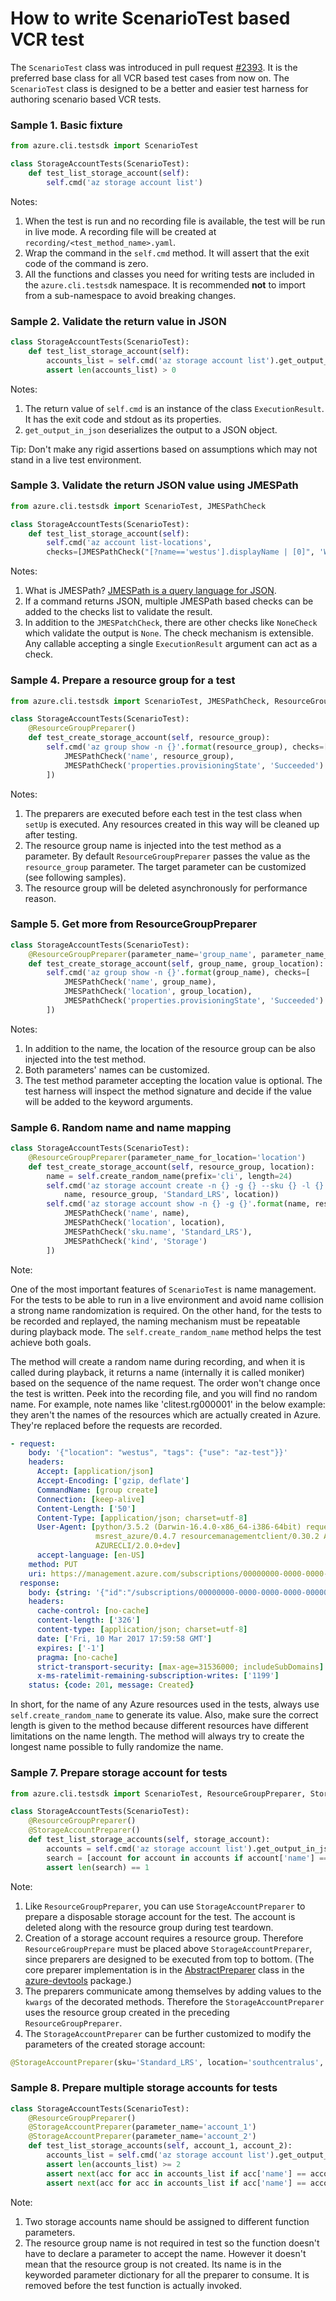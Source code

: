 # How to write ScenarioTest based VCR test

The `ScenarioTest` class was introduced in pull request
[#2393](https://github.com/Azure/azure-cli/pull/2393).
It is the preferred base class for all VCR based test cases from now on.
The `ScenarioTest` class is designed to be a better and easier test harness
for authoring scenario based VCR tests.

### Sample 1. Basic fixture
```Python
from azure.cli.testsdk import ScenarioTest

class StorageAccountTests(ScenarioTest):
    def test_list_storage_account(self):
        self.cmd('az storage account list')
```
Notes:

1. When the test is run and no recording file is available,
the test will be run in live mode.
A recording file will be created at `recording/<test_method_name>.yaml`.
2. Wrap the command in the `self.cmd` method.
It will assert that the exit code of the command is zero.
3. All the functions and classes you need for writing tests
are included in the `azure.cli.testsdk` namespace.
It is recommended __not__ to import from a sub-namespace to avoid breaking changes.

### Sample 2. Validate the return value in JSON
``` Python
class StorageAccountTests(ScenarioTest):
    def test_list_storage_account(self):
        accounts_list = self.cmd('az storage account list').get_output_in_json()
        assert len(accounts_list) > 0
```
Notes:

1. The return value of `self.cmd` is an instance of the class `ExecutionResult`.
It has the exit code and stdout as its properties.
2. `get_output_in_json` deserializes the output to a JSON object.

Tip: Don't make any rigid assertions based on assumptions
which may not stand in a live test environment.


### Sample 3. Validate the return JSON value using JMESPath
``` Python
from azure.cli.testsdk import ScenarioTest, JMESPathCheck

class StorageAccountTests(ScenarioTest):
    def test_list_storage_account(self):
        self.cmd('az account list-locations',
        checks=[JMESPathCheck("[?name=='westus'].displayName | [0]", 'West US')])
```
Notes: 

1. What is JMESPath?
[JMESPath is a query language for JSON](http://jmespath.org/).
2. If a command returns JSON,
multiple JMESPath based checks can be added to the checks list to validate the result.
3. In addition to the `JMESPatchCheck`,
there are other checks like `NoneCheck` which validate the output is `None`.
The check mechanism is extensible.
Any callable accepting a single `ExecutionResult` argument can act as a check.


### Sample 4. Prepare a resource group for a test
``` Python
from azure.cli.testsdk import ScenarioTest, JMESPathCheck, ResourceGroupPreparer

class StorageAccountTests(ScenarioTest):
    @ResourceGroupPreparer()
    def test_create_storage_account(self, resource_group):
        self.cmd('az group show -n {}'.format(resource_group), checks=[
            JMESPathCheck('name', resource_group),
            JMESPathCheck('properties.provisioningState', 'Succeeded')
        ])
```
Notes:

1. The preparers are executed before each test in the test class when `setUp` is executed.
Any resources created in this way will be cleaned up after testing.
2. The resource group name is injected into the test method as a parameter.
By default `ResourceGroupPreparer` passes the value as the `resource_group` parameter.
The target parameter can be customized (see following samples).
3. The resource group will be deleted asynchronously for performance reason.


### Sample 5. Get more from ResourceGroupPreparer
``` Python
class StorageAccountTests(ScenarioTest):
    @ResourceGroupPreparer(parameter_name='group_name', parameter_name_for_location='group_location')
    def test_create_storage_account(self, group_name, group_location):
        self.cmd('az group show -n {}'.format(group_name), checks=[
            JMESPathCheck('name', group_name),
            JMESPathCheck('location', group_location),
            JMESPathCheck('properties.provisioningState', 'Succeeded')
        ])
```
Notes:

1. In addition to the name,
the location of the resource group can be also injected into the test method.
2. Both parameters' names can be customized.
3. The test method parameter accepting the location value is optional.
The test harness will inspect the method signature
and decide if the value will be added to the keyword arguments.


### Sample 6. Random name and name mapping
``` Python
class StorageAccountTests(ScenarioTest):
    @ResourceGroupPreparer(parameter_name_for_location='location')
    def test_create_storage_account(self, resource_group, location):
        name = self.create_random_name(prefix='cli', length=24)
        self.cmd('az storage account create -n {} -g {} --sku {} -l {}'.format(
            name, resource_group, 'Standard_LRS', location))
        self.cmd('az storage account show -n {} -g {}'.format(name, resource_group), checks=[
            JMESPathCheck('name', name),
            JMESPathCheck('location', location),
            JMESPathCheck('sku.name', 'Standard_LRS'),
            JMESPathCheck('kind', 'Storage')
        ])
```
Note:

One of the most important features of `ScenarioTest` is name management.
For the tests to be able to run in a live environment and avoid name collision
a strong name randomization is required.
On the other hand, for the tests to be recorded and replayed,
the naming mechanism must be repeatable during playback mode.
The `self.create_random_name` method helps the test achieve both goals.

The method will create a random name during recording,
and when it is called during playback,
it returns a name (internally it is called moniker)
based on the sequence of the name request.
The order won't change once the test is written.
Peek into the recording file, and you will find no random name.
For example, note names like 'clitest.rg000001' in the below example:
they aren't the names of the resources which are actually created in Azure.
They're replaced before the requests are recorded.

``` Yaml
- request:
    body: '{"location": "westus", "tags": {"use": "az-test"}}'
    headers:
      Accept: [application/json]
      Accept-Encoding: ['gzip, deflate']
      CommandName: [group create]
      Connection: [keep-alive]
      Content-Length: ['50']
      Content-Type: [application/json; charset=utf-8]
      User-Agent: [python/3.5.2 (Darwin-16.4.0-x86_64-i386-64bit) requests/2.9.1 msrest/0.4.6
                   msrest_azure/0.4.7 resourcemanagementclient/0.30.2 Azure-SDK-For-Python
                   AZURECLI/2.0.0+dev]
      accept-language: [en-US]
    method: PUT
    uri: https://management.azure.com/subscriptions/00000000-0000-0000-0000-000000000000/resourcegroups/clitest.rg000001?api-version=2016-09-01
  response:
    body: {string: '{"id":"/subscriptions/00000000-0000-0000-0000-000000000000/resourceGroups/clitest.rg000001","name":"clitest.rg000001","location":"westus","tags":{"use":"az-test"},"properties":{"provisioningState":"Succeeded"}}'}
    headers:
      cache-control: [no-cache]
      content-length: ['326']
      content-type: [application/json; charset=utf-8]
      date: ['Fri, 10 Mar 2017 17:59:58 GMT']
      expires: ['-1']
      pragma: [no-cache]
      strict-transport-security: [max-age=31536000; includeSubDomains]
      x-ms-ratelimit-remaining-subscription-writes: ['1199']
    status: {code: 201, message: Created}
```

In short, for the name of any Azure resources used in the tests,
always use `self.create_random_name` to generate its value.
Also, make sure the correct length is given to the method
because different resources have different limitations on the name length.
The method will always try to create the longest name possible
to fully randomize the name. 


### Sample 7. Prepare storage account for tests
``` Python
from azure.cli.testsdk import ScenarioTest, ResourceGroupPreparer, StorageAccountPreparer

class StorageAccountTests(ScenarioTest):
    @ResourceGroupPreparer()
    @StorageAccountPreparer()
    def test_list_storage_accounts(self, storage_account):
        accounts = self.cmd('az storage account list').get_output_in_json()
        search = [account for account in accounts if account['name'] == storage_account]
        assert len(search) == 1
```
Note:

1. Like `ResourceGroupPreparer`, you can use `StorageAccountPreparer`
to prepare a disposable storage account for the test.
The account is deleted along with the resource group during test teardown.
2. Creation of a storage account requires a resource group.
Therefore `ResourceGroupPrepare` must be placed above `StorageAccountPreparer`,
since preparers are designed to be executed from top to bottom.
(The core preparer implementation is in the
[AbstractPreparer](https://github.com/Azure/azure-python-devtools/blob/master/src/azure_devtools/scenario_tests/preparers.py)
class in the [azure-devtools](https://pypi.python.org/pypi/azure-devtools) package.)
3. The preparers communicate among themselves
by adding values to the `kwargs` of the decorated methods.
Therefore the `StorageAccountPreparer` uses the resource group created in the preceding `ResourceGroupPreparer`.
4. The `StorageAccountPreparer` can be further customized
to modify the parameters of the created storage account:
``` Python
@StorageAccountPreparer(sku='Standard_LRS', location='southcentralus', parameter_name='storage')
```

### Sample 8. Prepare multiple storage accounts for tests
``` Python
class StorageAccountTests(ScenarioTest):
    @ResourceGroupPreparer()
    @StorageAccountPreparer(parameter_name='account_1')
    @StorageAccountPreparer(parameter_name='account_2')
    def test_list_storage_accounts(self, account_1, account_2):
        accounts_list = self.cmd('az storage account list').get_output_in_json()
        assert len(accounts_list) >= 2
        assert next(acc for acc in accounts_list if acc['name'] == account_1)
        assert next(acc for acc in accounts_list if acc['name'] == account_2)
```
Note:

1. Two storage accounts name should be assigned to different function parameters.
2. The resource group name is not required in test
so the function doesn't have to declare a parameter to accept the name.
However it doesn't mean that the resource group is not created.
Its name is in the keyworded parameter dictionary for all the preparer to consume.
It is removed before the test function is actually invoked. 
